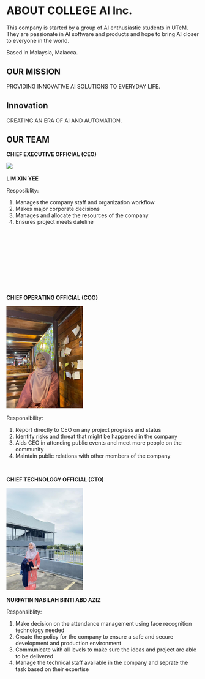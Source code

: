 
# ABOUT COLLEGE AI Inc. 
This company is started by a group of AI enthusiastic students in UTeM. They are passionate in AI software and products and hope to bring AI closer to everyone in the world.

Based in Malaysia, Malacca. 

## OUR MISSION
PROVIDING INNOVATIVE AI SOLUTIONS TO EVERYDAY LIFE.

## Innovation
CREATING AN ERA OF AI AND AUTOMATION. 

## OUR TEAM
**CHIEF EXECUTIVE OFFICIAL (CEO)**

<img src="assets/profile/xinyee.jpg" width="200" height="auto" />

**LIM XIN YEE**

Resposiblity:
1. Manages the company staff and organization workflow
2. Makes major corporate decisions 
3. Manages and allocate the resources of the company
4. Ensures project meets dateline

<br><br><br><br><br><br><br><br><br>


**CHIEF OPERATING OFFICIAL (COO)**

<img src="assets/profile/Azie.jpg" width="200" height="auto" />

Responsibility:
1. Report directly to CEO on any project progress and status
2. Identify risks and threat that might be happened in the company
3. Aids CEO in attending public events and meet more people on the community
4. Maintain public relations with other members of the company

<br>

**CHIEF TECHNOLOGY OFFICIAL (CTO)**

<img src="assets/profile/Nurfatin Nabilah .jpg" width="200" height="auto" />

**NURFATIN NABILAH BINTI ABD AZIZ**

Responsiblity:
1. Make decision on the attendance management using face recognition technology needed
2. Create the policy for the company to ensure a safe and secure development and production environment
3. Communicate with all levels to make sure the ideas and project are able to be delivered
4. Manage the technical staff available in the company and seprate the task based on their expertise


<br>
